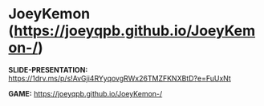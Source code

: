 # JoeyKemon (https://joeyqpb.github.io/JoeyKemon-/)


**SLIDE-PRESENTATION:** https://1drv.ms/p/s!AvGji4RYyqovgRWx26TMZFKNXBtD?e=FuUxNt

**GAME:** https://joeyqpb.github.io/JoeyKemon-/
